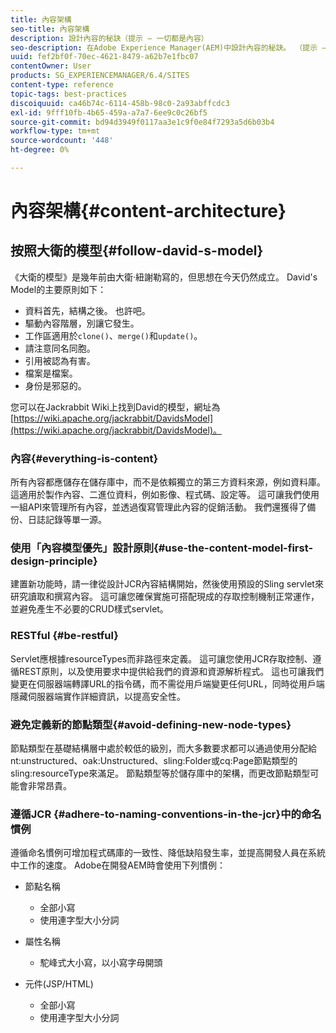 ```yaml
---
title: 內容架構
seo-title: 內容架構
description: 設計內容的秘訣（提示 — 一切都是內容）
seo-description: 在Adobe Experience Manager(AEM)中設計內容的秘訣。 （提示 — 所有內容皆為內容）
uuid: fef2bf0f-70ec-4621-8479-a62b7e1fbc07
contentOwner: User
products: SG_EXPERIENCEMANAGER/6.4/SITES
content-type: reference
topic-tags: best-practices
discoiquuid: ca46b74c-6114-458b-98c0-2a93abffcdc3
exl-id: 9fff10fb-4b65-459a-a7a7-6ee9c0c26bf5
source-git-commit: bd94d3949f0117aa3e1c9f0e84f7293a5d6b03b4
workflow-type: tm+mt
source-wordcount: '448'
ht-degree: 0%

---
```


# 內容架構{#content-architecture}

## 按照大衛的模型{#follow-david-s-model}

《大衛的模型》是幾年前由大衛·紐謝勒寫的，但思想在今天仍然成立。 David&#39;s Model的主要原則如下：

* 資料首先，結構之後。 也許吧。
* 驅動內容階層，別讓它發生。
* 工作區適用於`clone()`、`merge()`和`update()`。
* 請注意同名同胞。
* 引用被認為有害。
* 檔案是檔案。
* 身份是邪惡的。

您可以在Jackrabbit Wiki上找到David的模型，網址為[https://wiki.apache.org/jackrabbit/DavidsModel](https://wiki.apache.org/jackrabbit/DavidsModel)。

### 內容{#everything-is-content}

所有內容都應儲存在儲存庫中，而不是依賴獨立的第三方資料來源，例如資料庫。 這適用於製作內容、二進位資料，例如影像、程式碼、設定等。 這可讓我們使用一組API來管理所有內容，並透過復寫管理此內容的促銷活動。 我們還獲得了備份、日誌記錄等單一源。

### 使用「內容模型優先」設計原則{#use-the-content-model-first-design-principle}

建置新功能時，請一律從設計JCR內容結構開始，然後使用預設的Sling servlet來研究讀取和撰寫內容。 這可讓您確保實施可搭配現成的存取控制機制正常運作，並避免產生不必要的CRUD樣式servlet。

### RESTful {#be-restful}

Servlet應根據resourceTypes而非路徑來定義。 這可讓您使用JCR存取控制、遵循REST原則，以及使用要求中提供給我們的資源和資源解析程式。 這也可讓我們變更在伺服器端轉譯URL的指令碼，而不需從用戶端變更任何URL，同時從用戶端隱藏伺服器端實作詳細資訊，以提高安全性。

### 避免定義新的節點類型{#avoid-defining-new-node-types}

節點類型在基礎結構層中處於較低的級別，而大多數要求都可以通過使用分配給nt:unstructured、oak:Unstructured、sling:Folder或cq:Page節點類型的sling:resourceType來滿足。 節點類型等於儲存庫中的架構，而更改節點類型可能會非常昂貴。

### 遵循JCR {#adhere-to-naming-conventions-in-the-jcr}中的命名慣例

遵循命名慣例可增加程式碼庫的一致性、降低缺陷發生率，並提高開發人員在系統中工作的速度。 Adobe在開發AEM時會使用下列慣例：

* 節點名稱

   * 全部小寫
   * 使用連字型大小分詞

* 屬性名稱

   * 駝峰式大小寫，以小寫字母開頭

* 元件(JSP/HTML)

   * 全部小寫
   * 使用連字型大小分詞
